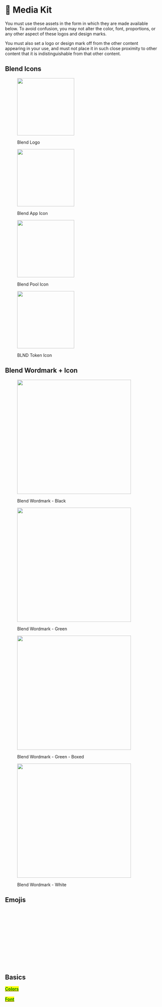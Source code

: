 # 🧪 Media Kit

You must use these assets in the form in which they are made available below. To avoid confusion, you may not alter the color, font, proportions, or any other aspect of these logos and design marks.

You must also set a logo or design mark off from the other content appearing in your use, and must not place it in such close proximity to other content that it is indistinguishable from that other content.



## Blend Icons

<div align="left"><figure><img src=".gitbook/assets/Blend Logo@3x.png" alt="" width="188"><figcaption><p>Blend Logo</p></figcaption></figure> <figure><img src=".gitbook/assets/Blend Web Logo@3x.png" alt="" width="188"><figcaption><p>Blend App Icon</p></figcaption></figure> <figure><img src=".gitbook/assets/Blend Pool Logo@3x.png" alt="" width="188"><figcaption><p>Blend Pool Icon</p></figcaption></figure> <figure><img src=".gitbook/assets/BLND Token Logo@3x.png" alt="" width="188"><figcaption><p>BLND Token Icon</p></figcaption></figure></div>



## Blend Wordmark + Icon

<div align="left"><figure><img src=".gitbook/assets/Blend Logo Word - Black@3x.png" alt="" width="375"><figcaption><p>Blend Wordmark - Black</p></figcaption></figure> <figure><img src=".gitbook/assets/Blend Logo Word - Green@3x.png" alt="" width="375"><figcaption><p>Blend Wordmark - Green</p></figcaption></figure></div>

<div align="left"><figure><img src=".gitbook/assets/Blend Logo Word Box@3x.png" alt="" width="375"><figcaption><p>Blend Wordmark - Green - Boxed</p></figcaption></figure> <figure><img src=".gitbook/assets/Blend Logo Word - White@3x (1).png" alt="" width="375"><figcaption><p>Blend Wordmark - White</p></figcaption></figure></div>

## Emojis

<div><figure><img src=".gitbook/assets/LilBlendy (1).png" alt=""><figcaption></figcaption></figure> <figure><img src=".gitbook/assets/gmBlendy (1).png" alt=""><figcaption></figcaption></figure> <figure><img src=".gitbook/assets/Blend-GM (1).png" alt=""><figcaption></figcaption></figure> <figure><img src=".gitbook/assets/blend-cook (1).png" alt=""><figcaption></figcaption></figure> <figure><img src=".gitbook/assets/TheNamesBlendy (1).png" alt=""><figcaption></figcaption></figure> <figure><img src=".gitbook/assets/BlendyAngy (1).png" alt=""><figcaption></figcaption></figure> <figure><img src=".gitbook/assets/BlendyTheKid (1).png" alt=""><figcaption></figcaption></figure> <figure><img src=".gitbook/assets/BlendYou (1).png" alt=""><figcaption></figcaption></figure> <figure><img src=".gitbook/assets/BlendShrug (1).png" alt=""><figcaption></figcaption></figure> <figure><img src=".gitbook/assets/BlendLolWut (1).png" alt=""><figcaption></figcaption></figure> <figure><img src=".gitbook/assets/GetBlent (1).png" alt=""><figcaption></figcaption></figure> <figure><img src=".gitbook/assets/EvilBlendy (1).png" alt=""><figcaption></figcaption></figure> <figure><img src=".gitbook/assets/SadBlendy (1).png" alt=""><figcaption></figcaption></figure> <figure><img src=".gitbook/assets/BlendyLove (1).png" alt=""><figcaption></figcaption></figure></div>

## Basics

[<mark style="color:green;">**Colors**</mark>](https://colorpeek.com/#24a338,e16bff,00c4ef,ff8a00)\
[\
<mark style="color:green;">**Font**</mark>](https://fonts.google.com/specimen/DM+Sans?preview.text=Blend)
